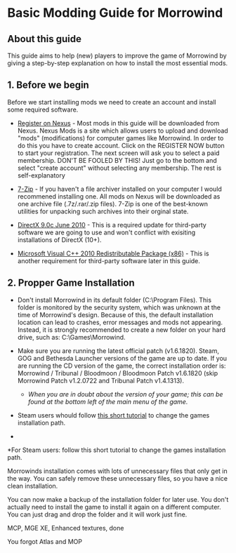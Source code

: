 # Basic Modding Guide for Morrowind

## About this guide
This guide aims to help (new) players to improve the game of Morrowind by giving a step-by-step explanation on how to install the most essential mods.

## 1. Before we begin
Before we start installing mods we need to create an account and install some required software.

* [Register on Nexus](https://www.nexusmods.com/signup) - Most mods in this guide will be downloaded from Nexus. Nexus Mods is a site which allows users to upload and download "mods" (modifications) for computer games like Morrowind. In order to do this you have to create account. Click on the REGISTER NOW button to start your registration. The next screen will ask you to select a paid membership. DON'T BE FOOLED BY THIS! Just go to the bottom and select "create account" without selecting any membership. The rest is self-explanatory

* [7-Zip](https://www.7-zip.org/download.html) - If you haven't a file archiver installed on your computer I would recommened installing one. All mods on Nexus will be downloaded as one archive file (.7z/.rar/.zip files). 7-Zip is one of the best-known utilities for unpacking such archives into their orginal state.

* [DirectX 9.0c June 2010](https://www.microsoft.com/en-us/download/details.aspx?id=8109) - This is a required update for third-party software we are going to use and won't conflict with exisiting installations of DirectX (10+).

* [Microsoft Visual C++ 2010 Redistributable Package (x86)](https://www.microsoft.com/en-us/download/details.aspx?id=8109) - This is another requirement for third-party software later in this guide.

## 2. Propper Game Installation
- Don't install Morrowind in its default folder (C:\Program Files). This folder is monitored by the security system, which was unknown at the time of Morrowind's design. Because of this, the default installation location can lead to crashes, error messages and mods not appearing. Instead, it is strongly recommended to create a new folder on your hard drive, such as: C:\Games\Morrowind.

- Make sure you are running the latest official patch (v1.6.1820). Steam, GOG and Bethesda Launcher versions of the game are up to date. If you are running the CD version of the game, the correct installation order is: Morrowind / Tribunal / Bloodmoon / Bloodmoon Patch v1.6.1820 (skip Morrowind Patch v1.2.0722 and Tribunal Patch v1.4.1313).
     - *When you are in doubt about the version of your game; this can be found at the bottom left of the main menu of the game.*

- Steam users whould follow [this short tutorial](https://www.youtube.com/watch?v=hV1UbXLTsy0) to change the games installation path.

- 


*For Steam users: follow this short tutorial to change the games installation path.


Morrowinds installation comes with lots of unnecessary files that only get in the way. You can safely remove these unnecessary files, so you have a nice clean installation.

You can now make a backup of the installation folder for later use. You don't actually need to install the game to install it again on a different computer. You can just drag and drop the folder and it will work just fine.


MCP, MGE XE,  Enhanced textures, done

You forgot Atlas and MOP
